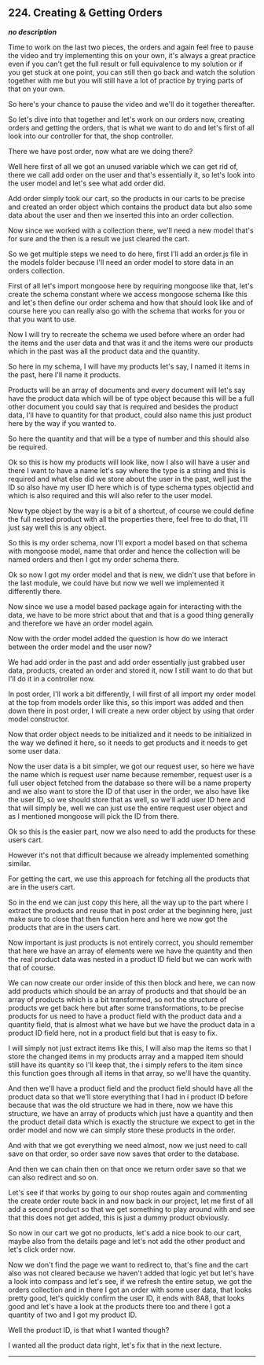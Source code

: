## 224. Creating & Getting Orders

<strong><em>no description</em></strong>

Time to work on the last two pieces, the orders and again feel free to pause the
video and try implementing this on your own, it's always a great practice even
if you can't get the full result or full equivalence to my solution or if you
get stuck at one point, you can still then go back and watch the solution
together with me but you will still have a lot of practice by trying parts of
that on your own. 

So here's your chance to pause the video and we'll do it together thereafter. 

So let's dive into that together and let's work on our orders now, creating
orders and getting the orders, that is what we want to do and let's first of all
look into our controller for that, the shop controller. 

There we have post order, now what are we doing there? 

Well here first of all we got an unused variable which we can get rid of, there
we call add order on the user and that's essentially it,  so let's look into the
user model and let's see what add order did. 

Add order simply took our cart, so the products in our carts to be precise and
created an order object which contains the product data but also some data about
the user and then we inserted this into an order collection. 

Now since we worked with a collection there, we'll need a new model that's for
sure and the then is a result we just cleared the cart. 

So we get multiple steps we need to do here, first I'll add an order.js file in
the models folder because I'll need an order model to store data in an orders
collection. 

First of all let's import mongoose here by requiring mongoose like that, let's
create the schema constant where we access mongoose schema like this and let's
then define our order schema and how that should look like and of course here
you can really also go with the schema that works for you or that you want to
use. 

Now I will try to recreate the schema we used before where an order had the
items and the user data and that was it and the items were our products which in
the past was all the product data and the quantity. 

So here in my schema, I will have my products let's say, I named it items in the
past, here I'll name it products. 

Products will be an array of documents and every document will let's say have
the product data which will be of type object because this will be a full other
document you could say that is required and besides the product data, I'll have
to quantity for that product, could also name this just product here by the way
if you wanted to. 

So here the quantity and that will be a type of number and this should also be
required. 

Ok so this is how my products will look like, now I also will have a user and
there I want to have a name let's say where the type is a string and this is
required and what else did we store about the user in the past, well just the ID
so also have my user ID here which is of type schema types objectid and which is
also required and this will also refer to the user model. 

Now type object by the way is a bit of a shortcut, of course we could define the
full nested product with all the properties there, feel free to do that, I'll
just say well this is any object. 

So this is my order schema, now I'll export a model based on that schema with
mongoose model, name that order and hence the collection will be named orders
and then I got my order schema there. 

Ok so now I got my order model and that is new, we didn't use that before in the
last module, we could have but now we well we implemented it differently there. 

Now since we use a model based package again for interacting with the data, we
have to be more strict about that and that is a good thing generally and
therefore we have an order model again. 

Now with the order model added the question is how do we interact between the
order model and the user now? 

We had add order in the past and add order essentially just grabbed user data,
products, created an order and stored it, now I still want to do that but I'll
do it in a controller now. 

In post order, I'll work a bit differently, I will first of all import my order
model at the top from models order like this, so this import was added and then
down there in post order, I will create a new order object by using that order
model constructor. 

Now that order object needs to be initialized and it needs to be initialized in
the way we defined it here, so it needs to get products and it needs to get some
user data. 

Now the user data is a bit simpler, we got our request user, so here we have the
name which is request user name because remember, request user is a full user
object fetched from the database so there will be a name property and we also
want to store the ID of that user in the order, we also have like the user ID,
so we should store that as well, so we'll add user ID here and that will simply
be, well we can just use the entire request user object and as I mentioned
mongoose will pick the ID from there. 

Ok so this is the easier part, now we also need to add the products for these
users cart. 

However it's not that difficult because we already implemented something
similar. 

For getting the cart, we use this approach for fetching all the products that
are in the users cart. 

So in the end we can just copy this here, all the way up to the part where I
extract the products and reuse that in post order at the beginning here, just
make sure to close that then function here and here we now got the products that
are in the users cart. 

Now important is just products is not entirely correct, you should remember that
here we have an array of elements were we have the quantity and then the real
product data was nested in a product ID field but we can work with that of
course. 

We can now create our order inside of this then block and here, we can now add
products which should be an array of products and that should be an array of
products which is a bit transformed, so not the structure of products we get
back here but after some transformations, to be precise products for us need to
have a product field with the product data and a quantity field, that is almost
what we have but we have the product data in a product ID field here, not in a
product field but that is easy to fix. 

I will simply not just extract items like this, I will also map the items so
that I store the changed items in my products array and a mapped item should
still have its quantity so I'll keep that, the i simply refers to the item since
this function goes through all items in that array, so we'll have the quantity. 

And then we'll have a product field and the product field should have all the
product data so that we'll store everything that I had in i product ID before
because that was the old structure we had in there, now we have this structure,
we have an array of products which just have a quantity and then the product
detail data which is exactly the structure we expect to get in the order model
and now we can simply store these products in the order. 

And with that we got everything we need almost, now we just need to call save on
that order, so order save now saves that order to the database. 

And then we can chain then on that once we return order save so that we can also
redirect and so on. 

Let's see if that works by going to our shop routes again and commenting the
create order route back in and now back in our project, let me first of all add
a second product so that we get something to play around with and see that this
does not get added, this is just a dummy product obviously. 

So now in our cart we got no products, let's add a nice book to our cart,  maybe
also from the details page and let's not add the other product and let's click
order now. 

Now we don't find the page we want to redirect to, that's fine and the cart also
was not cleared because we haven't added that logic yet but let's have a look
into compass and let's see, if we refresh the entire setup, we got the orders
collection and in there I got an order with some user data, that looks pretty
good, let's quickly confirm the user ID, it ends with 8A8, that looks good and
let's have a look at the products there too and there I got a quantity of two
and I got my product ID. 

Well the product ID, is that what I wanted though? 

I wanted all the product data right, let's fix that in the next lecture. 

---